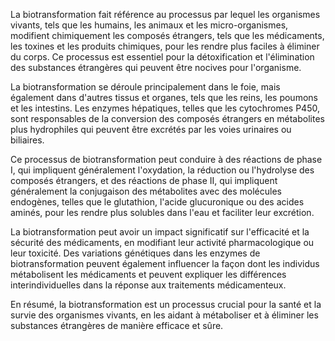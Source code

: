 La biotransformation fait référence au processus par lequel les organismes vivants, tels que les humains, les animaux et les micro-organismes, modifient chimiquement les composés étrangers, tels que les médicaments, les toxines et les produits chimiques, pour les rendre plus faciles à éliminer du corps. Ce processus est essentiel pour la détoxification et l'élimination des substances étrangères qui peuvent être nocives pour l'organisme. 

La biotransformation se déroule principalement dans le foie, mais également dans d'autres tissus et organes, tels que les reins, les poumons et les intestins. Les enzymes hépatiques, telles que les cytochromes P450, sont responsables de la conversion des composés étrangers en métabolites plus hydrophiles qui peuvent être excrétés par les voies urinaires ou biliaires. 

Ce processus de biotransformation peut conduire à des réactions de phase I, qui impliquent généralement l'oxydation, la réduction ou l'hydrolyse des composés étrangers, et des réactions de phase II, qui impliquent généralement la conjugaison des métabolites avec des molécules endogènes, telles que le glutathion, l'acide glucuronique ou des acides aminés, pour les rendre plus solubles dans l'eau et faciliter leur excrétion. 

La biotransformation peut avoir un impact significatif sur l'efficacité et la sécurité des médicaments, en modifiant leur activité pharmacologique ou leur toxicité. Des variations génétiques dans les enzymes de biotransformation peuvent également influencer la façon dont les individus métabolisent les médicaments et peuvent expliquer les différences interindividuelles dans la réponse aux traitements médicamenteux. 

En résumé, la biotransformation est un processus crucial pour la santé et la survie des organismes vivants, en les aidant à métaboliser et à éliminer les substances étrangères de manière efficace et sûre.